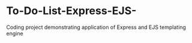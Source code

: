 # To-Do-List-Express-EJS-
Coding project demonstrating application of Express and EJS templating engine
